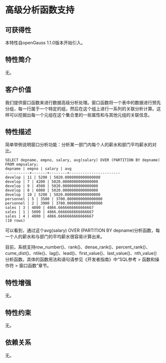 # 高级分析函数支持<a name="ZH-CN_TOPIC_0000001135403981"></a>

## 可获得性<a name="section5309649"></a>

本特性自openGauss 1.1.0版本开始引入。

## 特性简介<a name="section47786844"></a>

无。

## 客户价值<a name="section27428414"></a>

我们提供窗口函数来进行数据高级分析处理。窗口函数将一个表中的数据进行预先分组，每一行属于一个特定的组，然后在这个组上进行一系列的关联分析计算。这样可以挖掘出每一个元组在这个集合里的一些属性和与其他元组的关联信息。

## 特性描述<a name="section45529136"></a>

简单举例说明窗口分析功能：分析某一部门内每个人的薪水和部门平均薪水的对比。

```
SELECT depname, empno, salary, avg(salary) OVER (PARTITION BY depname) FROM empsalary;
depname | empno | salary | avg
-----------+-------+--------+-----------------------
develop | 11 | 5200 | 5020.0000000000000000
develop | 7 | 4200 | 5020.0000000000000000
develop | 9 | 4500 | 5020.0000000000000000
develop | 8 | 6000 | 5020.0000000000000000
develop | 10 | 5200 | 5020.0000000000000000
personnel | 5 | 3500 | 3700.0000000000000000
personnel | 2 | 3900 | 3700.0000000000000000
sales | 3 | 4800 | 4866.6666666666666667
sales | 1 | 5000 | 4866.6666666666666667
sales | 4 | 4800 | 4866.6666666666666667
(10 rows)
```

可以看到，通过这个avg\(salary\) OVER \(PARTITION BY depname\)分析函数，每一个人的薪水和与部门的平均薪水很容易计算出来。

目前，系统支持row\_number\(\)、rank\(\)、dense\_rank\(\)、percent\_rank\(\)、cume\_dist\(\)、ntile\(\)、lag\(\)、lead\(\)、first\_value\(\)、last\_value\(\)、nth\_value\(\)分析函数。具体的函数用法和语句请参见《开发者指南》中“SQL参考 \> 函数和操作符 \> 窗口函数”章节。

## 特性增强<a name="section7109043"></a>

无。

## 特性约束<a name="section06531946143616"></a>

无。

## 依赖关系<a name="section63981393"></a>

无。
